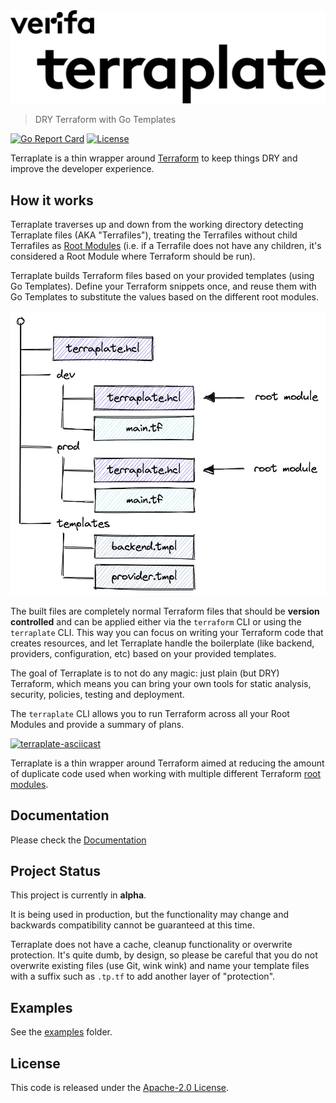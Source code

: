 <img src="docs/assets/images/terraplate-verifa.svg" alt="Terraplate logo" width="600" />

> DRY Terraform with Go Templates

[![Go Report Card](https://goreportcard.com/badge/github.com/verifa/terraplate)](https://goreportcard.com/report/github.com/verifa/terraplate)
[![License](https://img.shields.io/badge/License-Apache_2.0-blue.svg)](https://opensource.org/licenses/Apache-2.0)

Terraplate is a thin wrapper around [Terraform](https://terraform.io) to keep things DRY and improve the developer experience.

## How it works

Terraplate traverses up and down from the working directory detecting Terraplate files (AKA "Terrafiles"), treating the Terrafiles without child Terrafiles as [Root Modules](https://www.terraform.io/language/modules#the-root-module) (i.e. if a Terrafile does not have any children, it's considered a Root Module where Terraform should be run).

Terraplate builds Terraform files based on your provided templates (using Go Templates).
Define your Terraform snippets once, and reuse them with Go Templates to substitute the values based on the different root modules.

<img src="docs/assets/images/terraplate-file-structure.png" alt="Terraplate example file structure" width="600" />

The built files are completely normal Terraform files that should be **version controlled** and can be applied either via the `terraform` CLI or using the `terraplate` CLI.
This way you can focus on writing your Terraform code that creates resources, and let Terraplate handle the boilerplate (like backend, providers, configuration, etc) based on your provided templates.

The goal of Terraplate is to not do any magic: just plain (but DRY) Terraform, which means you can bring your own tools for static analysis, security, policies, testing and deployment.

The `terraplate` CLI allows you to run Terraform across all your Root Modules and provide a summary of plans.

[![terraplate-asciicast](https://asciinema.org/a/502295.svg)](https://asciinema.org/a/502295)

Terraplate is a thin wrapper around Terraform aimed at reducing the amount of duplicate code used when working with multiple different Terraform [root modules](https://www.terraform.io/language/modules#the-root-module).

## Documentation

Please check the [Documentation](https://terraplate.verifa.io)

## Project Status

This project is currently in **alpha**.

It is being used in production, but the functionality may change and backwards compatibility cannot be guaranteed at this time.

Terraplate does not have a cache, cleanup functionality or overwrite protection.
It's quite dumb, by design, so please be careful that you do not overwrite existing files (use Git, wink wink) and name your template files with a suffix such as `.tp.tf` to add another layer of "protection".

## Examples

See the [examples](./examples) folder.

## License

This code is released under the [Apache-2.0 License](./LICENSE).
